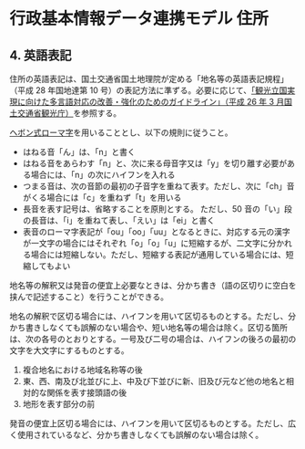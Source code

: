 # 行政基本情報データ連携モデル 住所

## 4. 英語表記

住所の英語表記は、国土交通省国土地理院が定める「地名等の英語表記規程」（平成 28 年国地達第 10 号）の表記方法に準ずる。必要に応じて、[「観光立国実現に向けた多言語対応の改善・強化のためのガイドライン」（平成 26 年 3 月国土交通省観光庁）](https://www.mlit.go.jp/common/001029742.pdf)を参照する。

[ヘボン式ローマ字](観光立国実現に向けた多言語対応の改善・強化のためのガイドライン.md#ヘボン式ローマ字)を用いることとし、以下の規則に従うこと。

- はねる音「ん」は、「n」と書く
- はねる音をあらわす「n」と、次に来る母音字又は「y」を切り離す必要がある場合には、「n」の次にハイフンを入れる
- つまる音は、次の音節の最初の子音字を重ねて表す。ただし、次に「ch」音がくる場合には「c」を重ねず「t」を用いる
- 長音を表す記号は、省略することを原則とする。 ただし、50 音の「い」段の長音は、「i」を重ねて表し、「えい」は「ei」と書く
- 表音のローマ字表記が「ou」「oo」「uu」となるときに、対応する元の漢字が一文字の場合にはそれぞれ「o」「o」「u」に短縮するが、二文字に分かれる場合には短縮しない。ただし、短縮する表記が通用している場合には、短縮してもよい

地名等の解釈又は発音の便宜上必要なときは、分かち書き（語の区切りに空白を挟んで記述すること）を行うことができる。

地名の解釈で区切る場合には、ハイフンを用いて区切るものとする。ただし、分かち書きしなくても誤解のない場合や、短い地名等の場合は除く。区切る箇所は、次の各号のとおりとする。一号及び二号の場合は、ハイフンの後ろの最初の文字を大文字にするものとする。

1. 複合地名における地域名称等の後
2. 東、西、南及び北並びに上、中及び下並びに新、旧及び元など他の地名と相対的な関係を表す接頭語の後
3. 地形を表す部分の前

発音の便宜上区切る場合には、ハイフンを用いて区切るものとする。ただし、広く使用されているなど、分かち書きしなくても誤解のない場合は除く。
